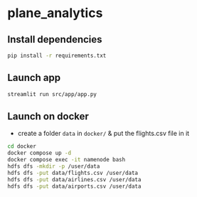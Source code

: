 # plane_analytics


## Install dependencies

```bash
pip install -r requirements.txt
```

## Launch app

```bash
streamlit run src/app/app.py
```

## Launch on docker

- create a folder `data` in `docker/` & put the flights.csv file in it

```bash
cd docker
docker compose up -d 
docker compose exec -it namenode bash
hdfs dfs -mkdir -p /user/data
hdfs dfs -put data/flights.csv /user/data
hdfs dfs -put data/airlines.csv /user/data
hdfs dfs -put data/airports.csv /user/data
```